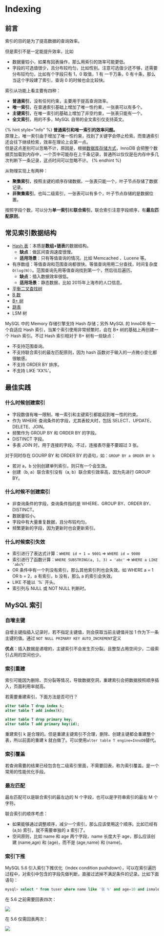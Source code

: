 # Indexing

## 前言

索引的目的是为了提高数据的查询效率。

但是索引不是一定能提升效率，比如

* 数据量较小，如果有回表操作，那么用索引的效率可能更低。
* 字段的可选值很少，且分布较均匀，比如性别。注意可选值少还不够，还需要分布较均匀，比如有个字段只有 1，0 取值，1 有 一千万条，0 有十条，那么当这个字段建了索引，查询 0 的时候也会比较快。

索引从功能上看主要有四种：

* **普通索引**，没有任何约束，主要用于提高查询效率。
* **唯一索引**，在普通索引基础上增加了唯一性约束，一张表可以有多个。
* **主键索引**，在唯一索引的基础上增加了非空约束，一张表只能有一个。
* **全文索引**，用的不多，MySQL 自带的全文索引仅支持英文。

{% hint style="info" %}
**普通索引和唯一索引的效率问题。**  
原理上，唯一索引由于增加了唯一性约束，找到了关键字会停止检索。而普通索引还会往下继续检索，效率在理论上会第一点。  
但是这点差别可以忽略不计，原因是，根据[数据库存储方式](storage.md)，InnoDB 会把整个数据页加载到内存中，一个页中可能存在上千条记录，普通所以仅仅是在内存中多几次判断下一条记录，这点时间可以忽略不计。
{% endhint %}

从物理实现上有两种：

* **聚集索引**，按照主键的顺序存储数据，一张表只能一个，叶子节点存储了数据记录。
* **非聚集索引**，也叫二级索引，一张表可以有多个，叶子节点存储的是数据位置。

按照字段个数，可以分为**单一索引**和**联合索引**，联合索引注意字段顺序，有**最左匹配原则**。

## 常见索引数据结构

* [Hash 表](../../computer-science/algorithm/hash-table.md)：本质是**数组+链表**的数据结构。
  * **缺点**：做区间查询速度很慢。
  * **适用场景**：只有等值查询的情况。比如 Memcached 、Lucene 等。
* 有序数组：等值查询和范围查询都很快。等值查询用用二分查找，时间复杂度`O(log(N))`。范围查询先用等值查询找到第一个，然后往后遍历。
  * **缺点**：插入数据效率很低。
  * **适用场景**：静态数据，比如 2015年上海市的人口信息。
* [平衡二叉查找树](../../computer-science/algorithm/tree.md#ping-heng-er-cha-cha-zhao-shu)
* [B 数](../../computer-science/algorithm/tree.md#b-shu)
* [B+ 树](../../computer-science/algorithm/tree.md#b-shu-1)
* [跳表](../../computer-science/algorithm/skip-list.md)
* LSM 树

MySQL 中的 Memory 存储引擎支持 Hash 存储；另外 MySQL 的 InnoDB 有一个自适应 Hash 索引，当某个索引使用非常频繁时，会在 B+ 树的基础上再创建一个 Hash 索引。不过 Hash 索引相对于 B+ 树有一些缺点：

* 不支持范围查询。
* 不支持联合索引的最左匹配原则，因为 hash 函数对于输入的一点微小变化都很敏感。
* 不支持 ORDER BY 排序。
* 不支持 LIKE 'XX%'。

## 最佳实践

### 什么时候创建索引

* 字段数值有唯一限制，唯一索引和主键索引都能起到唯一性的约束。
* 作为 WHERE 查询条件的字段，尤其表较大时，包括 SELECT、UPDATE、DELETE、JOIN。
* 频繁作为 GROUP BY 和 ORDER BY 的字段。
* DISTINCT 字段。
* 多表 JOIN 时，用于连接的字段。不过，连接表尽量不要超过 3 张。

对于同时存在 GOURP BY 和 ORDER BY 的语句，如：`GROUP BY a ORDER BY b`

* 若对 a，b 分别创建单列索引，则只有一个会生效。
* 创建（b, a）联合索引没有（a, b）联合索引效率高，因为先进行 GROUP BY。

### 什么时候不创建索引

* 非查询条件的字段，查询条件指的是 WHERE、GROUP BY、ORDER BY、DISTINCT。
* 数据量较小。
* 字段中有大量重复数据，且分布较均匀。
* 频繁更新的字段，因为更新时也会更新索引。

### 什么时候索引失效

* 索引进行了表达式计算：`WHERE id + 1 = 9001` =&gt; `WHERE id = 9000`
* 索引进行了函数计算：`WHERE SUBSTRING(a, 1, 3) = 'abc'` =&gt; `WHERE a LIKE 'abc%'`
* OR 条件中有一个列没有索引，那么其他索引列也会失效。如 WHERE a = 1 OR b = 2，a 有索引，b 没有，那么 a 的索引会失效。
* LIKE 不能以 \`%\` 开头。
* 索引列与 NULL 或 NOT NULL 判断时。

## MySQL 索引

### 自增主键

自增主键指插入记录时，若不指定主键值，则会获取当前主键值并加 1 作为下一条主键的值。通过 `NOT NULL PRIMARY KEY AUTO_INCREMENT`定义

**优点**：插入数据是递增的，主键索引不会发生页分裂。且整型占用空间少，二级索引占用的空间也少。

### 索引重建

索引可能因为删除、页分裂等情况，导致数据空洞，重建索引会把数据按照顺序插入，页面利用率就高。

若需要重建索引，下面方法是否可行？

```sql
alter table T drop index k;
alter table T add index(k);

alter table T drop primary key;
alter table T add primary key(id);
```

重建索引 k 是合理的。但是重建主键索引不合理，删除、创建主键都会重建整个表，所以前面的重建 k 就白做了。可以使用`alter table T engine=InnoDB`替代。

### 索引覆盖

若查询需要的结果已经包含在二级索引里面，不需要回表，称为索引覆盖。是一个常用的性能优化手段。

### 最左匹配

最左匹配可以是联合索引的最左边的 N 个字段，也可以是字符串索引的最左 M 个字符。

联合索引的顺序考虑：

* 如果能够通过调整顺序，减少一个索引，那么应该使用这个顺序。比如已经有 \(a,b\) 索引，就不需要单独的 a 索引了。
* 空间原则，比如 name 和 age 两个字段，name 长度大于 age，那么应该创建 \(name,age\) 和 \(age\)，而不是 \(age,name\) 和 \(name\)。

### 索引下推

MySQL 5.6 引入索引下推优化（index condition pushdown），可以在索引遍历过程中，对索引中包含的字段先做判断，直接过滤掉不满足条件的记录。比如下面语句：

```sql
mysql> select * from tuser where name like '张 %' and age=10 and ismale=1;
```

在 5.6 之前需要回表四次：

![](../../.gitbook/assets/image%20%2863%29.png)

在 5.6 仅需回表两次：

![](../../.gitbook/assets/image%20%28114%29.png)

